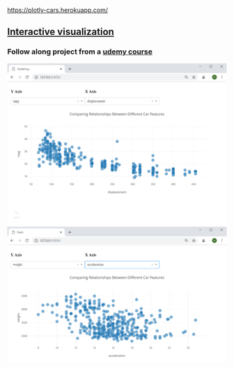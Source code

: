 https://plotly-cars.herokuapp.com/
## [Interactive visualization](https://plotly-cars.herokuapp.com/)
### Follow along project from a [udemy course](https://www.udemy.com/interactive-python-dashboards-with-plotly-and-dash/)
![Car Feature Relationship Scatter Plot](./screenshot1.png)
![Car Feature Relationship Scatter Plot](./screenshot2.png)